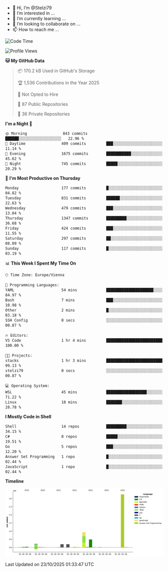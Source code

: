 - 👋 Hi, I’m @Stelzi79
- 👀 I’m interested in ...
- 🌱 I’m currently learning ...
- 💞️ I’m looking to collaborate on ...
- 📫 How to reach me ...

<!--START_SECTION:waka-->
![Code Time](http://img.shields.io/badge/Code%20Time-1%2C149%20hrs%2013%20mins-blue)

![Profile Views](http://img.shields.io/badge/Profile%20Views-0-blue)

**🐱 My GitHub Data** 

> 📦 170.2 kB Used in GitHub's Storage 
 > 
> 🏆 1,536 Contributions in the Year 2025
 > 
> 🚫 Not Opted to Hire
 > 
> 📜 87 Public Repositories 
 > 
> 🔑 36 Private Repositories 
 > 
**I'm a Night 🦉** 

```text
🌞 Morning                843 commits         ██████░░░░░░░░░░░░░░░░░░░   22.96 % 
🌆 Daytime                409 commits         ███░░░░░░░░░░░░░░░░░░░░░░   11.14 % 
🌃 Evening                1675 commits        ███████████░░░░░░░░░░░░░░   45.62 % 
🌙 Night                  745 commits         █████░░░░░░░░░░░░░░░░░░░░   20.29 % 
```
📅 **I'm Most Productive on Thursday** 

```text
Monday                   177 commits         █░░░░░░░░░░░░░░░░░░░░░░░░   04.82 % 
Tuesday                  831 commits         ██████░░░░░░░░░░░░░░░░░░░   22.63 % 
Wednesday                479 commits         ███░░░░░░░░░░░░░░░░░░░░░░   13.04 % 
Thursday                 1347 commits        █████████░░░░░░░░░░░░░░░░   36.68 % 
Friday                   424 commits         ███░░░░░░░░░░░░░░░░░░░░░░   11.55 % 
Saturday                 297 commits         ██░░░░░░░░░░░░░░░░░░░░░░░   08.09 % 
Sunday                   117 commits         █░░░░░░░░░░░░░░░░░░░░░░░░   03.19 % 
```


📊 **This Week I Spent My Time On** 

```text
🕑︎ Time Zone: Europe/Vienna

💬 Programming Languages: 
YAML                     54 mins             █████████████████████░░░░   84.97 % 
Bash                     7 mins              ███░░░░░░░░░░░░░░░░░░░░░░   10.98 % 
Other                    2 mins              █░░░░░░░░░░░░░░░░░░░░░░░░   03.18 % 
SSH Config               0 secs              ░░░░░░░░░░░░░░░░░░░░░░░░░   00.87 % 

🔥 Editors: 
VS Code                  1 hr 4 mins         █████████████████████████   100.00 % 

🐱‍💻 Projects: 
stacks                   1 hr 3 mins         █████████████████████████   99.13 % 
stelzi79                 0 secs              ░░░░░░░░░░░░░░░░░░░░░░░░░   00.87 % 

💻 Operating System: 
WSL                      45 mins             ██████████████████░░░░░░░   71.22 % 
Linux                    18 mins             ███████░░░░░░░░░░░░░░░░░░   28.78 % 
```

**I Mostly Code in Shell** 

```text
Shell                    14 repos            █████████░░░░░░░░░░░░░░░░   34.15 % 
C#                       8 repos             █████░░░░░░░░░░░░░░░░░░░░   19.51 % 
Go                       5 repos             ███░░░░░░░░░░░░░░░░░░░░░░   12.20 % 
Answer Set Programming   1 repo              █░░░░░░░░░░░░░░░░░░░░░░░░   02.44 % 
JavaScript               1 repo              █░░░░░░░░░░░░░░░░░░░░░░░░   02.44 % 
```



**Timeline**

![Lines of Code chart](https://raw.githubusercontent.com/Stelzi79/Stelzi79/main/assets/bar_graph.png)


 Last Updated on 23/10/2025 01:33:47 UTC
<!--END_SECTION:waka-->

<!---
Stelzi79/Stelzi79 is a ✨ special ✨ repository because its `README.md` (this file) appears on your GitHub profile.
You can click the Preview link to take a look at your changes.
--->
